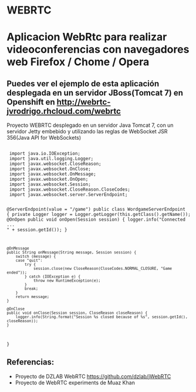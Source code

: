 # WEBRTC
<h1>Aplicacion WebRtc para realizar videoconferencias con navegadores web Firefox / Chome / Opera</h1>

<h2>Puedes ver el ejemplo de esta aplicación desplegada en un servidor JBoss(Tomcat 7) en <strong>Openshift</strong>
en <a href="http://webrtc-jvrodrigo.rhcloud.com/webrtc/index.jsp">http://webrtc-jvrodrigo.rhcloud.com/webrtc</a></h2>

<p>Proyecto WEBRTC desplegado en un servidor Java Tomcat 7, con un servidor Jetty embebido 
y utilizando las reglas de WebSocket JSR 356(Java API for WebSockets)</p>
<code>
 import java.io.IOException;
 import java.util.logging.Logger;
 import javax.websocket.CloseReason;
 import javax.websocket.OnClose;
 import javax.websocket.OnMessage;
 import javax.websocket.OnOpen;
 import javax.websocket.Session;
 import javax.websocket.CloseReason.CloseCodes;
 import javax.websocket.server.ServerEndpoint;

  
  @ServerEndpoint(value = "/game")
  public class WordgameServerEndpoint {
   private Logger logger = Logger.getLogger(this.getClass().getName());
    @OnOpen
    public void onOpen(Session session) {
        logger.info("Connected ... " + session.getId());
    }
 
    @OnMessage
    public String onMessage(String message, Session session) {
        switch (message) {
        case "quit":
            try {
                session.close(new CloseReason(CloseCodes.NORMAL_CLOSURE, "Game ended"));
            } catch (IOException e) {
                throw new RuntimeException(e);
            }
            break;
        }
        return message;
    }
 
    @OnClose
    public void onClose(Session session, CloseReason closeReason) {
        logger.info(String.format("Session %s closed because of %s", session.getId(), closeReason));
    }
  }
</code>
<h2>Referencias:</h2>
<ul>
<li>Proyecto de DZLAB WebRTC <a href="https://github.com/dzlab/jWebRTC">https://github.com/dzlab/jWebRTC</a></li>
<li>Proyecto de WebRTC experiments de Muaz Khan <a href="https://www.webrtc-experiment.com/>https://www.webrtc-experiment.com/</a></li>

<h3>Espero que disfrutes de este proyecto.</h3>
